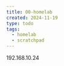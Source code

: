 ```yaml
---
title: 00-homelab
created: 2024-11-19
type: todo
tags:
  - homelab
  - scratchpad
---
```

192.168.10.24


```txt

```



